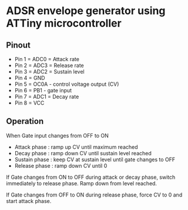 # ADSR envelope generator using ATTiny microcontroller

## Pinout

* Pin 1 = ADC0 = Attack rate
* Pin 2 = ADC3 = Release rate
* Pin 3 = ADC2 = Sustain level
* Pin 4 = GND
* Pin 5 = OC0A - control voltage output (CV)
* Pin 6 = PB1 - gate input
* Pin 7 = ADC1 = Decay rate
* Pin 8 = VCC

## Operation

When Gate input changes from OFF to ON

* Attack phase  : ramp up CV until maximum reached
* Decay phase   : ramp down CV until sustain level reached
* Sustain phase : keep CV at sustain level until gate changes to OFF
* Release phase : ramp down CV until 0

If Gate changes from ON to OFF during attack or decay phase, switch immediately to release phase.
Ramp down from level reached.

If Gate changes from OFF to ON during release phase, force CV to 0 and start attack phase.
